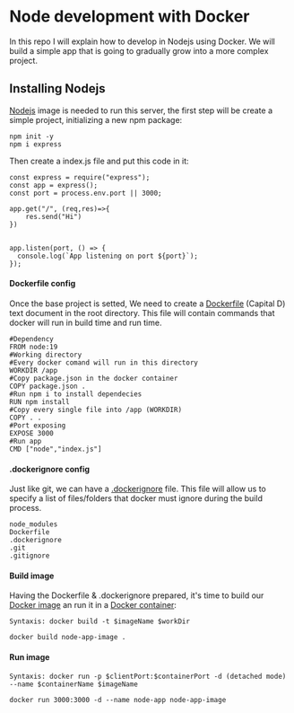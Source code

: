 # Node development with Docker

In this repo I will explain how to develop in Nodejs using Docker. We will build a simple app that is going to gradually grow into a more complex project.

## Installing Nodejs

[Nodejs](https://hub.docker.com/_/node) image is needed to run this server, the first step will be create a simple project, initializing a new npm package:
```
npm init -y 
npm i express
```
Then create a index.js file and put this code in it:
```
const express = require("express");
const app = express();
const port = process.env.port || 3000;

app.get("/", (req,res)=>{
    res.send("Hi")
})


app.listen(port, () => {
  console.log(`App listening on port ${port}`);
});
```
#### Dockerfile config

Once the base project is setted, We need to create a [Dockerfile](https://docs.docker.com/engine/reference/builder/) (Capital D) text document in the root directory. This file will contain commands that docker will run in build time and run time.

```
#Dependency
FROM node:19
#Working directory 
#Every docker comand will run in this directory
WORKDIR /app
#Copy package.json in the docker container
COPY package.json .
#Run npm i to install dependecies
RUN npm install
#Copy every single file into /app (WORKDIR)
COPY . .
#Port exposing
EXPOSE 3000
#Run app
CMD ["node","index.js"]
```
#### .dockerignore config

Just like git, we can have a [.dockerignore](https://docs.docker.com/engine/reference/builder/#dockerignore-file) file. This file will allow us to specify a list of files/folders that docker must ignore during the build process.

```
node_modules
Dockerfile
.dockerignore
.git
.gitignore
```


#### Build image

Having the Dockerfile & .dockerignore prepared, it's time to build our [Docker image](https://docs.docker.com/engine/reference/commandline/image/) an run it in a [Docker container](https://www.docker.com/resources/what-container/):

```
Syntaxis: docker build -t $imageName $workDir

docker build node-app-image .
```

#### Run image 
```
Syntaxis: docker run -p $clientPort:$containerPort -d (detached mode) --name $containerName $imageName

docker run 3000:3000 -d --name node-app node-app-image
```
